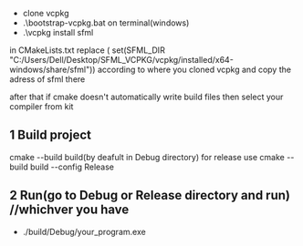 - clone vcpkg
- .\bootstrap-vcpkg.bat on terminal(windows)
- .\vcpkg install sfml

in  CMakeLists.txt replace ( set(SFML_DIR "C:/Users/Dell/Desktop/SFML_VCPKG/vcpkg/installed/x64-windows/share/sfml")) according to where you cloned vcpkg and copy the adress of sfml there

after that if cmake doesn't automatically write build files then select your compiler from kit 
## 1 Build project
cmake --build build(by deafult in Debug directory) for release use cmake --build build --config Release

## 2 Run(go to Debug or Release directory and run) //whichver you have
- ./build/Debug/your_program.exe
